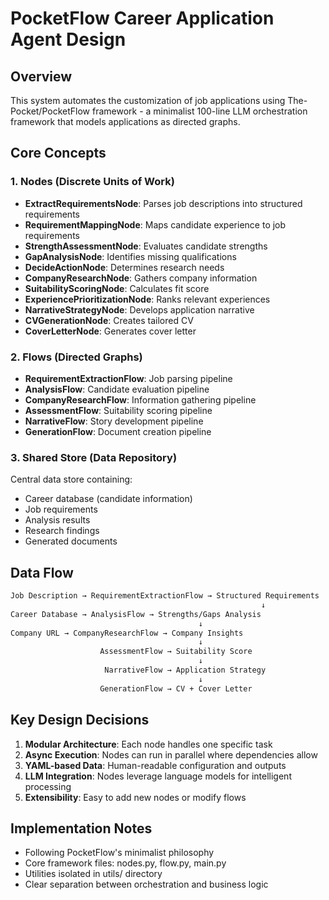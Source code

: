 # PocketFlow Career Application Agent Design

## Overview

This system automates the customization of job applications using The-Pocket/PocketFlow framework - a minimalist 100-line LLM orchestration framework that models applications as directed graphs.

## Core Concepts

### 1. Nodes (Discrete Units of Work)

- **ExtractRequirementsNode**: Parses job descriptions into structured requirements
- **RequirementMappingNode**: Maps candidate experience to job requirements  
- **StrengthAssessmentNode**: Evaluates candidate strengths
- **GapAnalysisNode**: Identifies missing qualifications
- **DecideActionNode**: Determines research needs
- **CompanyResearchNode**: Gathers company information
- **SuitabilityScoringNode**: Calculates fit score
- **ExperiencePrioritizationNode**: Ranks relevant experiences
- **NarrativeStrategyNode**: Develops application narrative
- **CVGenerationNode**: Creates tailored CV
- **CoverLetterNode**: Generates cover letter

### 2. Flows (Directed Graphs)

- **RequirementExtractionFlow**: Job parsing pipeline
- **AnalysisFlow**: Candidate evaluation pipeline  
- **CompanyResearchFlow**: Information gathering pipeline
- **AssessmentFlow**: Suitability scoring pipeline
- **NarrativeFlow**: Story development pipeline
- **GenerationFlow**: Document creation pipeline

### 3. Shared Store (Data Repository)

Central data store containing:

- Career database (candidate information)
- Job requirements
- Analysis results
- Research findings
- Generated documents

## Data Flow

```txt
Job Description → RequirementExtractionFlow → Structured Requirements
                                                        ↓
Career Database → AnalysisFlow → Strengths/Gaps Analysis
                                          ↓
Company URL → CompanyResearchFlow → Company Insights
                                          ↓
                    AssessmentFlow → Suitability Score
                                          ↓
                     NarrativeFlow → Application Strategy
                                          ↓
                    GenerationFlow → CV + Cover Letter
```

## Key Design Decisions

1. **Modular Architecture**: Each node handles one specific task
2. **Async Execution**: Nodes can run in parallel where dependencies allow
3. **YAML-based Data**: Human-readable configuration and outputs
4. **LLM Integration**: Nodes leverage language models for intelligent processing
5. **Extensibility**: Easy to add new nodes or modify flows

## Implementation Notes

- Following PocketFlow's minimalist philosophy
- Core framework files: nodes.py, flow.py, main.py
- Utilities isolated in utils/ directory
- Clear separation between orchestration and business logic
